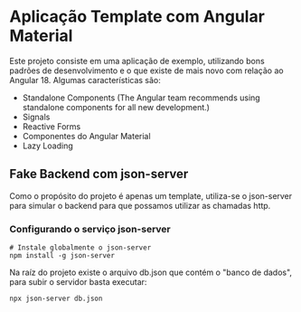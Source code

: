 # Aplicação Template com Angular Material

Este projeto consiste em uma aplicação de exemplo, utilizando bons padrões de desenvolvimento e o que existe de mais novo com relação ao Angular 18. Algumas características são:

* Standalone Components (The Angular team recommends using standalone components for all new development.)
* Signals
* Reactive Forms
* Componentes do Angular Material
* Lazy Loading

## Fake Backend com json-server

Como o propósito do projeto é apenas um template, utiliza-se o json-server para simular o backend para que possamos utilizar as chamadas http.

### Configurando o serviço json-server

```shell
# Instale globalmente o json-server
npm install -g json-server
```

Na raíz do projeto existe o arquivo db.json que contém o "banco de dados", para subir o servidor basta executar:

```shell
npx json-server db.json
```
